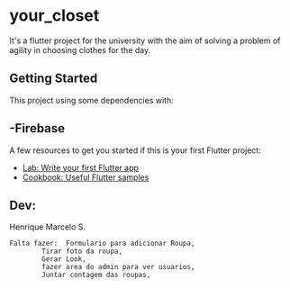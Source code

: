 # your_closet

It's a flutter project for the university with the aim of solving a problem of agility in choosing clothes for the day.

## Getting Started

This project using some dependencies with:

-Firebase
-
A few resources to get you started if this is your first Flutter project:

- [Lab: Write your first Flutter app](https://docs.flutter.dev/get-started/codelab)
- [Cookbook: Useful Flutter samples](https://docs.flutter.dev/cookbook)


## Dev:
Henrique Marcelo S.
    
    Falta fazer:  Formulario para adicionar Roupa,
            Tirar foto da roupa,
            Gerar Look,
            fazer area do admin para ver usuarios,
            Juntar contagem das roupas,
